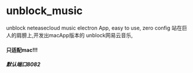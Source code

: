 # unblock_music
unblock neteasecloud music electron App, easy to use, zero config
站在巨人的肩膀上,开发出macApp版本的 unblock网易云音乐,
#### 只适配mac!!!
##### 默认端口8082
